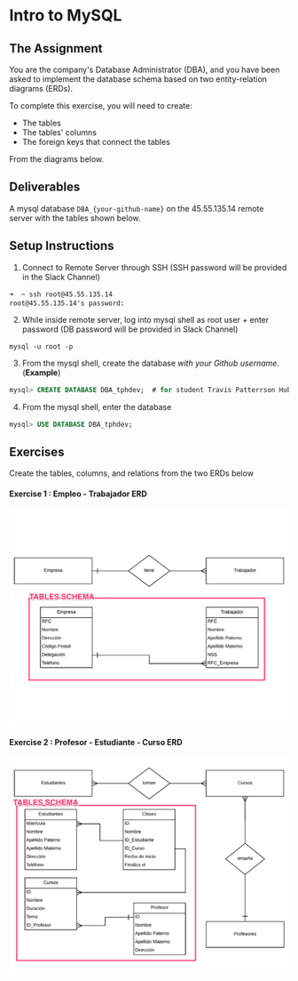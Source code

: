 # Intro to MySQL

## The Assignment

You are the company's Database Administrator (DBA), and you have been asked to implement the database schema based on two entity-relation diagrams (ERDs).

To complete this exercise, you will need to create:

  - The tables
  - The tables' columns
  - The foreign keys that connect the tables

From the diagrams below.

## Deliverables

A mysql database `DBA_{your-github-name}` on the 45.55.135.14 remote server with the tables shown below.

## Setup Instructions

1. Connect to Remote Server through SSH (SSH password will be provided in the Slack Channel)

  ```
  ➜  ~ ssh root@45.55.135.14
  root@45.55.135.14's password:
  ```

2. While inside remote server, log into mysql shell as root user + enter password
   (DB password will be provided in Slack Channel)

  ```
  mysql -u root -p
  ```

3. From the mysql shell, create the database _with your Github username_. (**Example**)

  ```sql
  mysql> CREATE DATABASE DBA_tphdev;  # for student Travis Patterrson Hubbard, you need to create your own
  ```

4. From the mysql shell, enter the database

  ```sql
  mysql> USE DATABASE DBA_tphdev;   
  ```

## Exercises

Create the tables, columns, and relations from the two ERDs below

#### Exercise 1 : Empleo - Trabajador ERD
  ![demos/E02.png](demos/E02-specific.png)

####  Exercise 2 : Profesor - Estudiante - Curso ERD
  ![demos/E03.png](demos/E03-specific.png)
